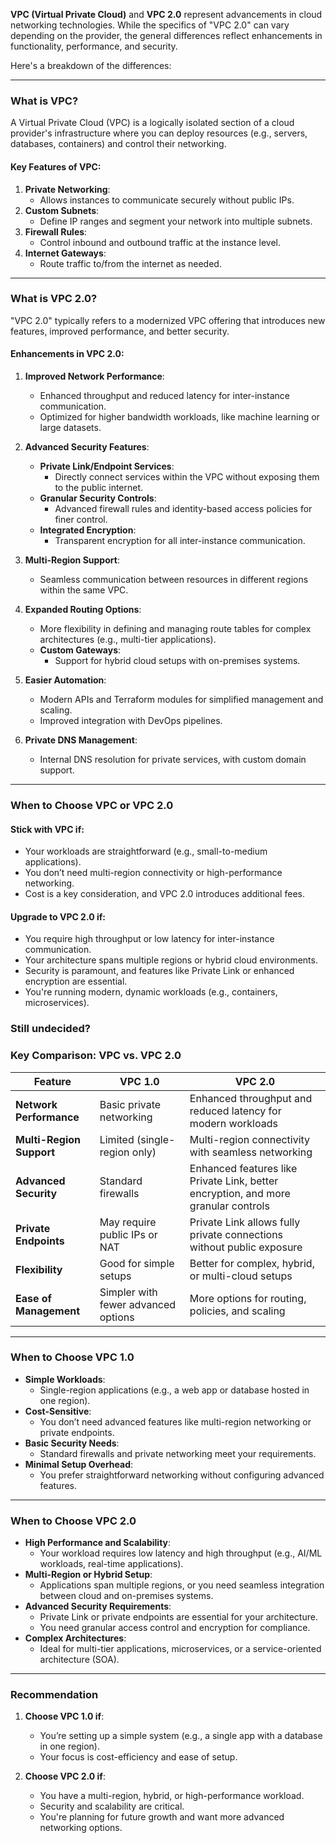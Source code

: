 **VPC (Virtual Private Cloud)** and **VPC 2.0** represent advancements in cloud networking technologies. While the specifics of "VPC 2.0" can vary depending on the provider, the general differences reflect enhancements in functionality, performance, and security.

Here's a breakdown of the differences:

---

### **What is VPC?**

A Virtual Private Cloud (VPC) is a logically isolated section of a cloud provider's infrastructure where you can deploy resources (e.g., servers, databases, containers) and control their networking.

#### **Key Features of VPC**:

1. **Private Networking**:
    - Allows instances to communicate securely without public IPs.
2. **Custom Subnets**:
    - Define IP ranges and segment your network into multiple subnets.
3. **Firewall Rules**:
    - Control inbound and outbound traffic at the instance level.
4. **Internet Gateways**:
    - Route traffic to/from the internet as needed.

---

### **What is VPC 2.0?**

"VPC 2.0" typically refers to a modernized VPC offering that introduces new features, improved performance, and better security.

#### **Enhancements in VPC 2.0**:

1. **Improved Network Performance**:
    
    - Enhanced throughput and reduced latency for inter-instance communication.
    - Optimized for higher bandwidth workloads, like machine learning or large datasets.
2. **Advanced Security Features**:
    
    - **Private Link/Endpoint Services**:
        - Directly connect services within the VPC without exposing them to the public internet.
    - **Granular Security Controls**:
        - Advanced firewall rules and identity-based access policies for finer control.
    - **Integrated Encryption**:
        - Transparent encryption for all inter-instance communication.
3. **Multi-Region Support**:
    
    - Seamless communication between resources in different regions within the same VPC.
4. **Expanded Routing Options**:
    
    - More flexibility in defining and managing route tables for complex architectures (e.g., multi-tier applications).
    - **Custom Gateways**:
        - Support for hybrid cloud setups with on-premises systems.
5. **Easier Automation**:
    
    - Modern APIs and Terraform modules for simplified management and scaling.
    - Improved integration with DevOps pipelines.
6. **Private DNS Management**:
    
    - Internal DNS resolution for private services, with custom domain support.

---

### **When to Choose VPC or VPC 2.0**

#### **Stick with VPC if**:

- Your workloads are straightforward (e.g., small-to-medium applications).
- You don’t need multi-region connectivity or high-performance networking.
- Cost is a key consideration, and VPC 2.0 introduces additional fees.

#### **Upgrade to VPC 2.0 if**:

- You require high throughput or low latency for inter-instance communication.
- Your architecture spans multiple regions or hybrid cloud environments.
- Security is paramount, and features like Private Link or enhanced encryption are essential.
- You're running modern, dynamic workloads (e.g., containers, microservices).





### Still undecided?
### **Key Comparison: VPC vs. VPC 2.0**

|Feature|**VPC 1.0**|**VPC 2.0**|
|---|---|---|
|**Network Performance**|Basic private networking|Enhanced throughput and reduced latency for modern workloads|
|**Multi-Region Support**|Limited (single-region only)|Multi-region connectivity with seamless networking|
|**Advanced Security**|Standard firewalls|Enhanced features like Private Link, better encryption, and more granular controls|
|**Private Endpoints**|May require public IPs or NAT|Private Link allows fully private connections without public exposure|
|**Flexibility**|Good for simple setups|Better for complex, hybrid, or multi-cloud setups|
|**Ease of Management**|Simpler with fewer advanced options|More options for routing, policies, and scaling|

---

### **When to Choose VPC 1.0**

- **Simple Workloads**:
    - Single-region applications (e.g., a web app or database hosted in one region).
- **Cost-Sensitive**:
    - You don’t need advanced features like multi-region networking or private endpoints.
- **Basic Security Needs**:
    - Standard firewalls and private networking meet your requirements.
- **Minimal Setup Overhead**:
    - You prefer straightforward networking without configuring advanced features.

---

### **When to Choose VPC 2.0**

- **High Performance and Scalability**:
    - Your workload requires low latency and high throughput (e.g., AI/ML workloads, real-time applications).
- **Multi-Region or Hybrid Setup**:
    - Applications span multiple regions, or you need seamless integration between cloud and on-premises systems.
- **Advanced Security Requirements**:
    - Private Link or private endpoints are essential for your architecture.
    - You need granular access control and encryption for compliance.
- **Complex Architectures**:
    - Ideal for multi-tier applications, microservices, or a service-oriented architecture (SOA).

---

### **Recommendation**

1. **Choose VPC 1.0 if**:
    
    - You’re setting up a simple system (e.g., a single app with a database in one region).
    - Your focus is cost-efficiency and ease of setup.
2. **Choose VPC 2.0 if**:
    
    - You have a multi-region, hybrid, or high-performance workload.
    - Security and scalability are critical.
    - You're planning for future growth and want more advanced networking options.
